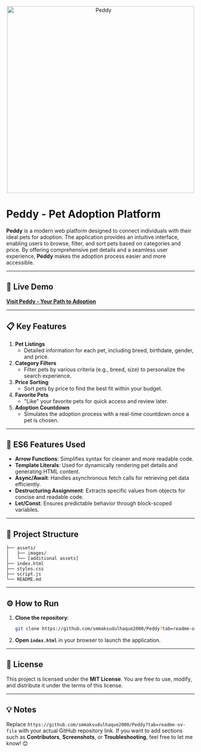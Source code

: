 
<div align="center">
  <img src="https://i.ibb.co.com/dJkXWZFh/Screenshot-6.png" height="500" alt="Peddy"/>
</div>


# Peddy - Pet Adoption Platform  

**Peddy** is a modern web platform designed to connect individuals with their ideal pets for adoption. The application provides an intuitive interface, enabling users to browse, filter, and sort pets based on categories and price. By offering comprehensive pet details and a seamless user experience, **Peddy** makes the adoption process easier and more accessible.

---

## 🚀 Live Demo  
[**Visit Peddy - Your Path to Adoption**](https://fascinating-alpaca-6d3fc3.netlify.app/)

---

## 📋 Key Features  

1. **Pet Listings**  
   - Detailed information for each pet, including breed, birthdate, gender, and price.  
2. **Category Filters**  
   - Filter pets by various criteria (e.g., breed, size) to personalize the search experience.  
3. **Price Sorting**  
   - Sort pets by price to find the best fit within your budget.  
4. **Favorite Pets**  
   - "Like" your favorite pets for quick access and review later.  
5. **Adoption Countdown**  
   - Simulates the adoption process with a real-time countdown once a pet is chosen.  

---

## 🔧 ES6 Features Used  

- **Arrow Functions**: Simplifies syntax for cleaner and more readable code.  
- **Template Literals**: Used for dynamically rendering pet details and generating HTML content.  
- **Async/Await**: Handles asynchronous fetch calls for retrieving pet data efficiently.  
- **Destructuring Assignment**: Extracts specific values from objects for concise and readable code.  
- **Let/Const**: Ensures predictable behavior through block-scoped variables.  

---

## 📂 Project Structure  

```
├── assets/  
│   ├── images/  
│   └── [additional assets]  
├── index.html  
├── styles.css  
├── script.js  
└── README.md  
```

---

## ⚙️ How to Run  

1. **Clone the repository**:  
   ```bash
   git clone https://github.com/smmaksudulhaque2000/Peddy?tab=readme-ov-file
   ```
2. **Open `index.html`** in your browser to launch the application.  

---

## 📜 License  

This project is licensed under the **MIT License**. You are free to use, modify, and distribute it under the terms of this license.  

---

## 💡 Notes  

Replace `https://github.com/smmaksudulhaque2000/Peddy?tab=readme-ov-file` with your actual GitHub repository link. If you want to add sections such as **Contributors**, **Screenshots**, or **Troubleshooting**, feel free to let me know! 😊
